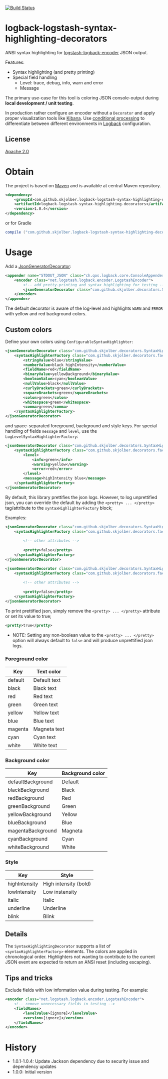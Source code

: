 [![Build Status](https://travis-ci.org/skjolber/logback-logstash-syntax-highlighting-decorators.svg?branch=master)](https://travis-ci.org/skjolber/logback-logstash-syntax-highlighting-decorators)

# logback-logstash-syntax-highlighting-decorators
ANSI syntax highlighting for [logstash-logback-encoder] JSON output.

Features:
  * Syntax highlighting (and pretty printing)
  * Special field handling 
    * Level: trace, debug, info, warn and error
    * Message

The primary use-case for this tool is coloring JSON console-output during __local development / unit testing__.

In production rather configure an encoder without a `Decorator` and apply proper visualization tools like [Kibana]. Use [conditional processing] to differentiate between different environments in [Logback] configuration.

## License
[Apache 2.0]

# Obtain
The project is based on [Maven] and is available at central Maven repository.

```xml
<dependency>
    <groupId>com.github.skjolber.logback-logstash-syntax-highlighting-decorators</groupId>
    <artifactId>logback-logstash-syntax-highlighting-decorators</artifactId>
    <version>1.0.4</version>
</dependency>
```

or for Gradle

```groovy
compile ("com.github.skjolber.logback-logstash-syntax-highlighting-decorators:logback-logstash-syntax-highlighting-decorators:1.0.4")
```

# Usage
Add a [JsonGeneratorDecorator]:

```xml
<appender name="STDOUT_JSON" class="ch.qos.logback.core.ConsoleAppender">
    <encoder class="net.logstash.logback.encoder.LogstashEncoder">
        <!-- add pretty-printing and syntax highlighting for testing -->
        <jsonGeneratorDecorator class="com.github.skjolber.decorators.SyntaxHighlightingDecorator"/>
    </encoder>
</appender>
```

The default decorator is aware of the log-level and highlights `WARN` and `ERROR` with yellow and red background colors. 

## Custom colors
Define your own colors using `ConfigurableSyntaxHighlighter`:

```xml
<jsonGeneratorDecorator class="com.github.skjolber.decorators.SyntaxHighligtingDecorator">
    <syntaxHighlighterFactory class="com.github.skjolber.decorators.factory.ConfigurableSyntaxHighlighterFactory">
        <stringValue>blue</stringValue>
        <numberValue>black highIntensity</numberValue>
        <fieldName>red</fieldName>
        <binaryValue>yellowBackground</binaryValue>
        <booleanValue>cyan</booleanValue>
        <nullValue>black</nullValue>
        <curlyBrackets>green</curlyBrackets>
        <squareBrackets>green</squareBrackets>
        <colon>green</colon>
        <whitespace>green</whitespace>
        <comma>green</comma>
    </syntaxHighlighterFactory>
</jsonGeneratorDecorator>
 ```

and space-separated foreground, background and style keys. For special handling of fields `message` and `level`, use the `LogLevelSyntaxHighlighterFactory`:

```xml
<jsonGeneratorDecorator class="com.github.skjolber.decorators.SyntaxHighligtingDecorator">
    <syntaxHighlighterFactory class="com.github.skjolber.decorators.factory.LogLevelSyntaxHighlighterFactory">
        <level>
            <info>green</info>
            <warning>yellow</warning>
            <error>red</error>
        </level>
        <message>highIntensity blue</message>
    </syntaxHighlighterFactory>
</jsonGeneratorDecorator>
```

By default, this library prettifies the json logs. However, to log unprettified json, you can override the default 
by adding the `<pretty> ... </pretty>` tag/attribute to the `syntaxHighlighterFactory` block;

Examples:
```xml
<jsonGeneratorDecorator class="com.github.skjolber.decorators.SyntaxHighligtingDecorator">
    <syntaxHighlighterFactory class="com.github.skjolber.decorators.factory.ConfigurableSyntaxHighlighterFactory">
        
        <!-- other attributes -->
        
        <pretty>false</pretty>
    </syntaxHighlighterFactory>
</jsonGeneratorDecorator>
```

```xml
<jsonGeneratorDecorator class="com.github.skjolber.decorators.SyntaxHighligtingDecorator">
    <syntaxHighlighterFactory class="com.github.skjolber.decorators.factory.LogLevelSyntaxHighlighterFactory">
        
        <!-- other attributes -->
        
        <pretty>false</pretty>
    </syntaxHighlighterFactory>
</jsonGeneratorDecorator>
```

To print prettified json, simply remove the `<pretty> ... </pretty>` attribute or set its value to true;
```xml
<pretty>true</pretty>
```

- NOTE: Setting any non-boolean value to the `<pretty> ... </pretty>` option will always default to `false`
and will produce unprettified json logs.

### Foreground color
| Key | Text color |
| ----- | ----------- |
| default | Default text |
| black | Black text |
| red | Red text | 
| green | Green text |
| yellow | Yellow text |
| blue | Blue text |
| magenta | Magneta text |
| cyan | Cyan text |
| white | White text |

### Background color
| Key | Background color |
| ----- | ----------- |
| defaultBackground | Default |
| blackBackground | Black |
| redBackground | Red |
| greenBackground | Green |
| yellowBackground | Yellow |
| blueBackground | Blue |
| magentaBackground | Magneta |
| cyanBackground | Cyan | 
| whiteBackground | White |
 
### Style
| Key | Style |
| ----- | ----------- |
| highIntensity | High intensity (bold) |
| lowIntensity | Low instensity |
| italic | Italic
| underline | Underline
| blink| Blink |


## Details
The `SyntaxHighlightingDecorator` supports a list of `<syntaxHighlighterFactory>` elements. The colors are applied in chronological order. Highlighters not wanting to contribute to the current JSON event are expected to return an ANSI reset (including escaping).

## Tips and tricks
Exclude fields with low information value during testing. For example: 

```xml
<encoder class="net.logstash.logback.encoder.LogstashEncoder">
    <!-- remove unnecessary fields in testing -->
    <fieldNames>
        <levelValue>[ignore]</levelValue>
        <version>[ignore]</version>
    </fieldNames>
</encoder>
```

# History
 - 1.0.1-1.0.4: Update Jackson dependency due to security issue and dependency updates
 - 1.0.0: Initial version

[Apache 2.0]:          		http://www.apache.org/licenses/LICENSE-2.0.html
[issue-tracker]:       		https://github.com/skjolber/logback-logstash-syntax-highlighting-decorators/issues
[Maven]:                	http://maven.apache.org/
[1.0.2]:					https://github.com/skjolber/logback-logstash-syntax-highlighting-decorators/releases/tag/logback-logstash-syntax-highlighting-decorators-1.0.1
[jackson-syntax-highlight]:	https://github.com/skjolber/jackson-syntax-highlight
[Jackson]:					https://github.com/FasterXML/jackson
[ANSI]:						https://en.wikipedia.org/wiki/ANSI_escape_code
[JSON]:						https://no.wikipedia.org/wiki/JSON
[JsonGeneratorDecorator]:	https://github.com/logstash/logstash-logback-encoder/blob/master/src/main/java/net/logstash/logback/decorate/JsonGeneratorDecorator.java
[logstash-logback-encoder]:	https://github.com/logstash/logstash-logback-encoder
[Kibana]:                   https://www.elastic.co/products/kibana
[conditional processing]:	https://logback.qos.ch/manual/configuration.html#conditional
[Logback]:					https://github.com/qos-ch/logback
